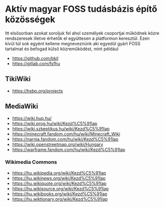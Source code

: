 # Aktív magyar FOSS tudásbázis építő közösségek

Itt elsősorban azokat soroljuk fel ahol személyek csoportjai működnek közre rendszeresek illetve érhetők el együttesen a platformon keresztül.
Ezen kívül túl sok egyént kellene megneveznünk aki egyedül gyárt FOSS tartalmat és befogad külső közreműködést, mint például

* https://github.com/bkil
* https://gitlab.com/fsfhu

## TikiWiki

* https://hsbp.org/projects

## MediaWiki

* https://wiki.hup.hu/
* https://wiki.prog.hu/wiki/Kezd%C5%91lap
* https://wiki.szkeptikus.hu/wiki/Kezd%C5%91lap
* https://minecraft.fandom.com/hu/wiki/Minecraft_Wiki
* https://narnia.fandom.com/hu/wiki/Kezd%C5%91lap
* https://wiki.openstreetmap.org/wiki/Hungary
* https://warframe.fandom.com/hu/wiki/Kezd%C5%91lap

### Wikimedia Commons

* https://hu.wikipedia.org/wiki/Kezd%C5%91lap
* https://hu.wikinews.org/wiki/Kezd%C5%91lap
* https://hu.wikiquote.org/wiki/Kezd%C5%91lap
* https://hu.wikisource.org/wiki/Kezd%C5%91lap
* https://hu.wikibooks.org/wiki/Kezd%C5%91lap
* https://hu.wiktionary.org/wiki/Kezd%C5%91lap

